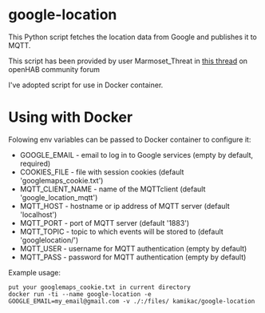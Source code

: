 # google-location
This Python script fetches the location data from Google and publishes it to MQTT.


This script has been provided by user Marmoset_Threat in [this thread](https://community.openhab.org/t/google-family-location-sharing-in-openhab-via-python-and-mqtt/) on openHAB community forum 

I've adopted script for use in Docker container.

# Using with Docker

Folowing env variables can be passed to Docker container to configure it:
<ul>
<li>GOOGLE_EMAIL - email to log in to Google services (empty by default, required)
<li>COOKIES_FILE - file with session cookies (default 'googlemaps_cookie.txt')
<li>MQTT_CLIENT_NAME - name of the MQTTclient (default 'google_location_mqtt')
<li>MQTT_HOST - hostname or ip address of MQTT server (default 'localhost')
<li>MQTT_PORT - port of MQTT server (default '1883')
<li>MQTT_TOPIC - topic to which events will be stored to (default 'googlelocation/')
<li>MQTT_USER - username for MQTT authentication (empty by default)
<li>MQTT_PASS - password for MQTT authentication (empty by default)
</ul>

Example usage:

    put your googlemaps_cookie.txt in current directory
    docker run -ti --name google-location -e GOOGLE_EMAIL=my_email@gmail.com -v ./:/files/ kamikac/google-location


